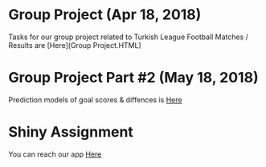 # Group Project (Apr 18, 2018)

Tasks for our group project related to Turkish League Football Matches / Results are [Here](Group Project.HTML)

# Group Project Part #2 (May 18, 2018)

Prediction models of goal scores & diffences is [Here](project_part_2.HTML)

# Shiny Assignment

You can reach our app [Here](https://tarkanilgaz.shinyapps.io/Shiny-EGM/)
